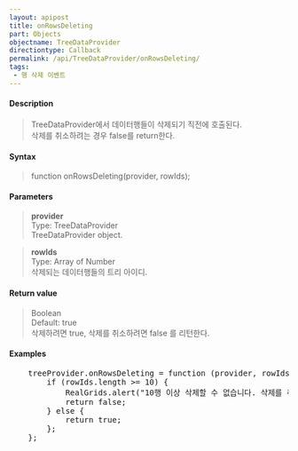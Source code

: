 ```yaml
---
layout: apipost
title: onRowsDeleting
part: Objects
objectname: TreeDataProvider
directiontype: Callback
permalink: /api/TreeDataProvider/onRowsDeleting/
tags:
 - 행 삭제 이벤트
---
```



#### Description

> TreeDataProvider에서 데이터행들이 삭제되기 직전에 호출된다.  
> 삭제를 취소하려는 경우 false를 return한다.  

#### Syntax

> function onRowsDeleting(provider, rowIds);  

#### Parameters

> **provider**  
> Type: TreeDataProvider  
> TreeDataProvider object.  

> **rowIds**  
> Type: Array of Number  
> 삭제되는 데이터행들의 트리 아이디.  

#### Return value

> Boolean  
> Default: true  
> 삭제하려면 true, 삭제를 취소하려면 false 를 리턴한다.  

#### Examples 

<pre class="prettyprint">
    treeProvider.onRowsDeleting = function (provider, rowIds) {
        if (rowIds.length >= 10) {
            RealGrids.alert("10행 이상 삭제할 수 없습니다. 삭제를 취소 합니다.");
            return false;  
        } else {
            return true;
        };
    };
</pre>


